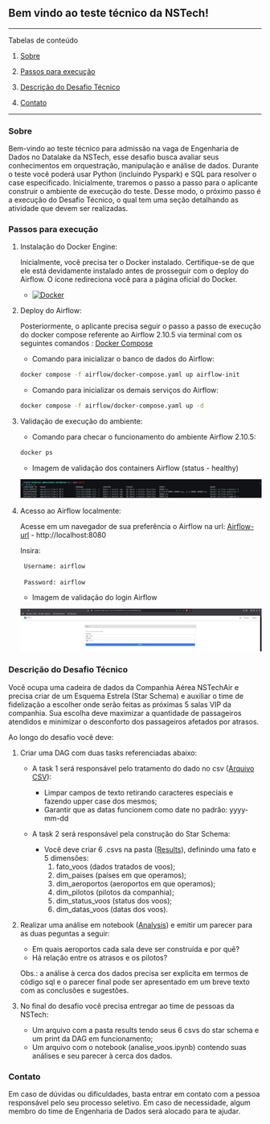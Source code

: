 ## **Bem vindo ao teste técnico da NSTech!**

*******
Tabelas de conteúdo 
 1. [Sobre](#about)

 2. [Passos para execução](#steps)

 3. [Descrição do Desafio Técnico](#description)

 4. [Contato](#contact)

*******
<div id='about'/> 

### Sobre

Bem-vindo ao teste técnico para admissão na vaga de Engenharia de Dados no Datalake da NSTech, esse desafio busca avaliar seus conhecimentos em orquestração, manipulação e análise de dados. Durante o teste você poderá usar Python (incluindo Pyspark) e SQL para resolver o case especificado. Inicialmente, traremos o passo a passo para o aplicante construir o ambiente de execução do teste. Desse modo, o próximo passo é a execução do Desafio Técnico, o qual tem uma seção detalhando as atividade que devem ser realizadas. 

<div id='steps'/>

### Passos para execução

1. Instalação do Docker Engine:

    Inicialmente, você precisa ter o Docker instalado. Certifique-se de que ele está devidamente instalado antes de prosseguir com o deploy do Airflow. O ícone redireciona você para a página oficial do Docker.

    * [![Docker][Docker-logo]][Docker-url]

2. Deploy do Airflow:

    Posteriormente, o aplicante precisa seguir o passo a passo de execução do docker compose referente ao Airflow 2.10.5 via terminal com os seguintes comandos : [Docker Compose](./airflow/docker-compose.yaml)

    * Comando para inicializar o banco de dados do Airflow:
    ```sh
    docker compose -f airflow/docker-compose.yaml up airflow-init
    ```
    * Comando para inicializar os demais serviços do Airflow:
    ```sh
    docker compose -f airflow/docker-compose.yaml up -d
    ```
3. Validação de execução do ambiente:
    * Comando para checar o funcionamento do ambiente Airflow 2.10.5:

    ```sh
    docker ps
    ```

    * Imagem de validação dos containers Airflow (status - healthy)

    ![Figura_1](images/airflow-containers.png)

4. Acesso ao Airflow localmente:
    
    Acesse em um navegador de sua preferência o Airflow na url: [Airflow-url] - http://localhost:8080

    Insira:

        Username: airflow
        
        Password: airflow

    * Imagem de validação do login Airflow

    ![Figura_2](images/airflow-login.png)


<div id='description'/>

### Descrição do Desafio Técnico

Você ocupa uma cadeira de dados da Companhia Aérea NSTechAir e precisa criar de um Esquema Estrela (Star Schema) e auxiliar o time de fidelização a escolher onde serão feitas as próximas 5 salas VIP da companhia. Sua escolha deve maximizar a quantidade de passageiros atendidos e minimizar o desconforto dos passageiros afetados por atrasos.

Ao longo do desafio você deve:

1. Criar uma DAG com duas tasks referenciadas abaixo:

    * A task 1 será responsável pelo tratamento do dado no csv ([Arquivo CSV](./airflow/src/voos.csv)):
        - Limpar campos de texto retirando caracteres especiais e fazendo upper case dos mesmos;
        - Garantir que as datas funcionem como date no padrão: yyyy-mm-dd 

    * A task 2 será responsável pela construção do Star Schema:
        - Você deve criar 6 .csvs na pasta ([Results](./airflow/src/results)), definindo uma fato e 5 dimensões:
            1. fato_voos (dados tratados de voos);
            2. dim_paises (países em que operamos);
            3. dim_aeroportos (aeroportos em que operamos);
            4. dim_pilotos (pilotos da companhia);
            5. dim_status_voos (status dos voos);
            6. dim_datas_voos (datas dos voos).
            
2. Realizar uma análise em notebook ([Analysis](./airflow/src/analysis/analise_voos.ipynb)) e emitir um parecer para as duas peguntas a seguir:
    
    * Em quais aeroportos cada sala deve ser construída e por quê?
    * Há relação entre os atrasos e os pilotos?

    Obs.: a análise à cerca dos dados precisa ser explicíta em termos de código sql e o parecer final pode ser apresentado em um breve texto com as conclusões e sugestões.

3. No final do desafio você precisa entregar ao time de pessoas da NSTech:
    * Um arquivo com a pasta results tendo seus 6 csvs do star schema e um print da DAG em funcionamento;
    * Um arquivo com o notebook (analise_voos.ipynb) contendo suas análises e seu parecer à cerca dos dados.

<div id='contact'/>

### Contato

Em caso de dúvidas ou dificuldades, basta entrar em contato com a pessoa responsável pelo seu processo seletivo. Em caso de necessidade, algum membro do time de Engenharia de Dados será alocado para te ajudar.

<!-- MARKDOWN LINKS & IMAGES -->
[Docker-logo]: https://img.shields.io/badge/docker-%230db7ed.svg?style=for-the-badge&logo=docker&logoColor=white
[Docker-url]: https://www.docker.com/
[Airflow-url]: http://localhost:8080
